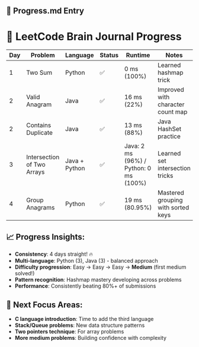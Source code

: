 ## 🔁 Progress.md Entry

# 🚀 LeetCode Brain Journal Progress

| Day | Problem                     | Language     | Status | Runtime        | Notes                                      |
|-----|-----------------------------|--------------|--------|----------------|--------------------------------------------|
| 1   | Two Sum                     | Python       | ✅     | 0 ms (100%)    | Learned hashmap trick                      |
| 2   | Valid Anagram               | Java         | ✅     | 16 ms (22%)    | Improved with character count map          |
| 2   | Contains Duplicate          | Java         | ✅     | 13 ms (88%)    | Java HashSet practice                      |
| 3   | Intersection of Two Arrays  | Java + Python| ✅     | Java: 2 ms (96%) / Python: 0 ms (100%) | Learned set intersection tricks            |
| 4   | Group Anagrams              | Python       | ✅     | 19 ms (80.95%) | Mastered grouping with sorted keys         |

## 📈 Progress Insights:
- **Consistency**: 4 days straight! 🔥
- **Multi-language**: Python (3), Java (3) - balanced approach
- **Difficulty progression**: Easy → Easy → Easy → **Medium** (first medium solved!)
- **Pattern recognition**: Hashmap mastery developing across problems
- **Performance**: Consistently beating 80%+ of submissions

## 🎯 Next Focus Areas:
- **C language introduction**: Time to add the third language
- **Stack/Queue problems**: New data structure patterns
- **Two pointers technique**: For array problems
- **More medium problems**: Building confidence with complexity